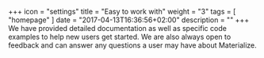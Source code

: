 +++
icon = "settings"
title = "Easy to work with"
weight = "3"
tags = [ "homepage" ]
date = "2017-04-13T16:36:56+02:00"
description = ""
+++
We have provided detailed documentation as well as specific code examples to help new users get started. We are also always open to feedback and can answer any questions a user may have about Materialize.

